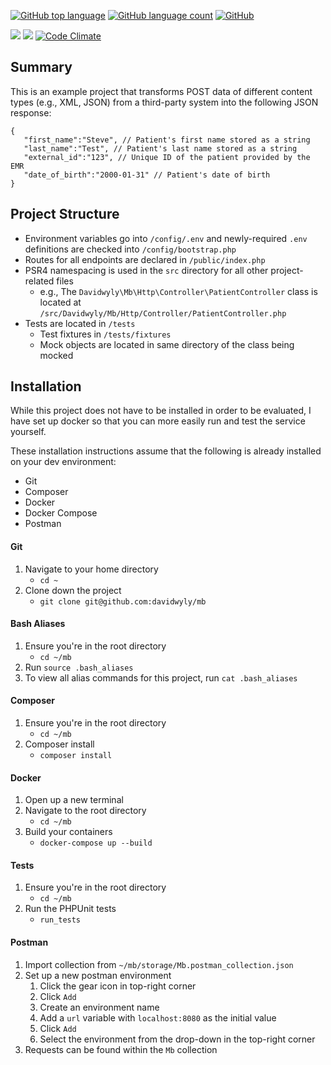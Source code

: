 [![GitHub top language](https://img.shields.io/github/languages/top/davidwyly/mb.svg)](https://github.com/davidwyly/mb) 
[![GitHub language count](https://img.shields.io/github/languages/count/davidwyly/mb.svg)](https://github.com/davidwyly/mb) [![GitHub](https://img.shields.io/github/license/davidwyly/mb.svg)](https://github.com/davidwyly/mb)

<a href="https://codeclimate.com/github/davidwyly/mb"><img src="https://codeclimate.com/github/davidwyly/mb/badges/gpa.svg" /></a></a>
<a href="https://codeclimate.com/github/davidwyly/mb"><img src="https://codeclimate.com/github/davidwyly/mb/badges/issue_count.svg" /></a> [![Code Climate](https://img.shields.io/codeclimate/tech-debt/davidwyly/mb.svg)](https://codeclimate.com/github/davidwyly/mb) 





## Summary
This is an example project that transforms POST data of different content types (e.g., XML, JSON) from a third-party system into the following JSON response:

```
{
   "first_name":"Steve", // Patient's first name stored as a string
   "last_name":"Test", // Patient's last name stored as a string
   "external_id":"123", // Unique ID of the patient provided by the EMR
   "date_of_birth":"2000-01-31" // Patient's date of birth
}
```

## Project Structure
- Environment variables go into `/config/.env` and newly-required `.env` definitions are checked into `/config/bootstrap.php`
- Routes for all endpoints are declared in `/public/index.php`
- PSR4 namespacing is used in the `src` directory for all other project-related files
    - e.g., The `Davidwyly\Mb\Http\Controller\PatientController` class is located at `/src/Davidwyly/Mb/Http/Controller/PatientController.php`
- Tests are located in `/tests`
    - Test fixtures in `/tests/fixtures`
    - Mock objects are located in same directory of the class being mocked

## Installation
While this project does not have to be installed in order to be evaluated, I have set up docker so that you can more easily run and test the service yourself.

These installation instructions assume that the following is already installed on your dev environment:
- Git
- Composer
- Docker
- Docker Compose
- Postman

#### Git
1. Navigate to your home directory
    - `cd ~`
2. Clone down the project
    - `git clone git@github.com:davidwyly/mb`

#### Bash Aliases
1. Ensure you're in the root directory
    - `cd ~/mb`
2. Run `source .bash_aliases`
3. To view all alias commands for this project, run `cat .bash_aliases`

#### Composer
1. Ensure you're in the root directory
    - `cd ~/mb`
2. Composer install
    - `composer install`

#### Docker
1. Open up a new terminal
2. Navigate to the root directory
    - `cd ~/mb`
3. Build your containers
   - `docker-compose up --build`

#### Tests
1. Ensure you're in the root directory
    - `cd ~/mb`
2. Run the PHPUnit tests
   - `run_tests`

#### Postman
1. Import collection from `~/mb/storage/Mb.postman_collection.json`
2. Set up a new postman environment
   1. Click the gear icon in top-right corner
   2. Click `Add`
   3. Create an environment name
   4. Add a `url` variable with `localhost:8080` as the initial value
   5. Click `Add`
   6. Select the environment from the drop-down in the top-right corner
3. Requests can be found within the `Mb` collection
